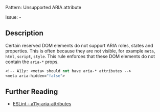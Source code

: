 Pattern: Unsupported ARIA attribute

Issue: -

## Description

Certain reserved DOM elements do not support ARIA roles, states and properties. This is often because they are not visible, for example `meta`, `html`, `script`, `style`. This rule enforces that these DOM elements do not contain the `aria-*` props.

```sv
<!-- A11y: <meta> should not have aria-* attributes -->
<meta aria-hidden="false">
```

## Further Reading

* [ESLint - a11y-aria-attributes](https://svelte.dev/docs#accessibility-warnings-a11y-aria-attributes)